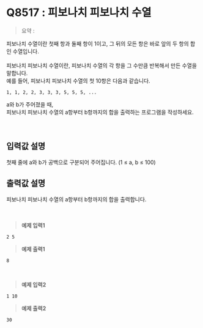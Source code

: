 # Q8517 : 피보나치 피보나치 수열

> 요약 : 

피보나치 수열이란 첫째 항과 둘째 항이 1이고, 그 뒤의 모든 항은 바로 앞의 두 항의 합인 수열입니다.<br>
<br>
피보나치 피보나치 수열이란, 피보나치 수열의 각 항을 그 수만큼 반복해서 만든 수열을 말합니다.<br>
예를 들어, 피보나치 피보나치 수열의 첫 10항은 다음과 같습니다.<br>
```
1, 1, 2, 2, 3, 3, 3, 5, 5, 5, ...
```
a와 b가 주어졌을 때, <br>
피보나치 피보나치 수열의 a항부터 b항까지의 합을 출력하는 프로그램을 작성하세요.<br>
<br><br>

## 입력값 설명
첫째 줄에 a와 b가 공백으로 구분되어 주어집니다. (1 ≤ a, b ≤ 100)<br>


## 출력값 설명
피보나치 피보나치 수열의 a항부터 b항까지의 합을 출력합니다.<br>
<br><br>

> **예제 입력1**
```
2 5
```

> **예제 출력1**
```
8
```
<br>

> **예제 입력2**
```
1 10
```

> **예제 출력2**
```
30
```